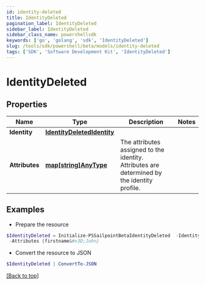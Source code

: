 ```yaml
---
id: identity-deleted
title: IdentityDeleted
pagination_label: IdentityDeleted
sidebar_label: IdentityDeleted
sidebar_class_name: powershellsdk
keywords: ['go', 'golang', 'sdk', 'IdentityDeleted'] 
slug: /tools/sdk/powershell/beta/models/identity-deleted
tags: ['SDK', 'Software Development Kit', 'IdentityDeleted']
---
```



# IdentityDeleted

## Properties

Name | Type | Description | Notes
------------ | ------------- | ------------- | -------------
**Identity** |  [**IdentityDeletedIdentity**](identity-deleted-identity) |  | 
**Attributes** |  [**map[string]AnyType**](any-type) | The attributes assigned to the identity. Attributes are determined by the identity profile. | 

## Examples

- Prepare the resource
```powershell
$IdentityDeleted = Initialize-PSSailpointBetaIdentityDeleted  -Identity null `
 -Attributes {firstname&#x3D;John}
```

- Convert the resource to JSON
```powershell
$IdentityDeleted | ConvertTo-JSON
```


[[Back to top]](#) 

